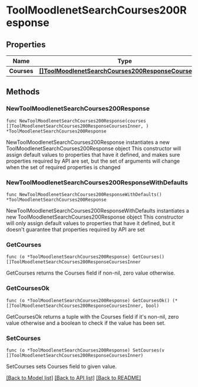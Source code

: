 # ToolMoodlenetSearchCourses200Response

## Properties

Name | Type | Description | Notes
------------ | ------------- | ------------- | -------------
**Courses** | [**[]ToolMoodlenetSearchCourses200ResponseCoursesInner**](ToolMoodlenetSearchCourses200ResponseCoursesInner.md) |  | 

## Methods

### NewToolMoodlenetSearchCourses200Response

`func NewToolMoodlenetSearchCourses200Response(courses []ToolMoodlenetSearchCourses200ResponseCoursesInner, ) *ToolMoodlenetSearchCourses200Response`

NewToolMoodlenetSearchCourses200Response instantiates a new ToolMoodlenetSearchCourses200Response object
This constructor will assign default values to properties that have it defined,
and makes sure properties required by API are set, but the set of arguments
will change when the set of required properties is changed

### NewToolMoodlenetSearchCourses200ResponseWithDefaults

`func NewToolMoodlenetSearchCourses200ResponseWithDefaults() *ToolMoodlenetSearchCourses200Response`

NewToolMoodlenetSearchCourses200ResponseWithDefaults instantiates a new ToolMoodlenetSearchCourses200Response object
This constructor will only assign default values to properties that have it defined,
but it doesn't guarantee that properties required by API are set

### GetCourses

`func (o *ToolMoodlenetSearchCourses200Response) GetCourses() []ToolMoodlenetSearchCourses200ResponseCoursesInner`

GetCourses returns the Courses field if non-nil, zero value otherwise.

### GetCoursesOk

`func (o *ToolMoodlenetSearchCourses200Response) GetCoursesOk() (*[]ToolMoodlenetSearchCourses200ResponseCoursesInner, bool)`

GetCoursesOk returns a tuple with the Courses field if it's non-nil, zero value otherwise
and a boolean to check if the value has been set.

### SetCourses

`func (o *ToolMoodlenetSearchCourses200Response) SetCourses(v []ToolMoodlenetSearchCourses200ResponseCoursesInner)`

SetCourses sets Courses field to given value.



[[Back to Model list]](../README.md#documentation-for-models) [[Back to API list]](../README.md#documentation-for-api-endpoints) [[Back to README]](../README.md)


